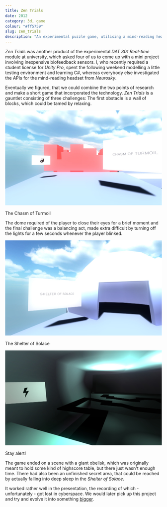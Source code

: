 ```yaml
---
title: Zen Trials 
date: 2012
category: 3d, game
colour: "#ff5759"
slug: zen_trials
description: "An experimental puzzle game, utilising a mind-reading headset for input."
---
```


_Zen Trials_ was another product of the experimental _DAT 301 Real-time_ module at university, which asked four of us to come up with a mini project  involving inexpensive biofeedback sensors. I, who recently required a student license for _Unity Pro_, spent the following weekend modelling a little testing environment and learning C#, whereas everybody else investigated the APIs for the mind-reading headset from _Neurosky_.

Eventually we figured, that we could combine the two points of research and make a short game that incorporated the technology. _Zen Trials_ is a gauntlet consisting of three challenges: The first obstacle is a wall of blocks, which could be tamed by relaxing. 


![Screenshot](zentrials1.jpg)

<p class="caption">The Chasm of Turmoil</p>

The dome required of the player to close their eyes for a brief moment and the final challenge was a balancing act, made extra difficult by turning off the lights for a few seconds whenever the player blinked.

![Screenshot](zentrials2.jpg)

<p class="caption">The Shelter of Solace</p>

![Screenshot](zentrials3.jpg)

<p class="caption">Stay alert!</p>

The game ended on a scene with a giant obelisk, which was originally meant to hold some kind of highscore table, but there just wasn't enough time. There had also been an unfinished secret area, that could be reached by actually falling into deep sleep in the _Shelter of Solace_.

It worked rather well in the presentation, the recording of which - unfortunately - got lost in cyberspace. We would later pick up this project and try and evolve it into something [bigger](/portfolio/lucid/index.html).
